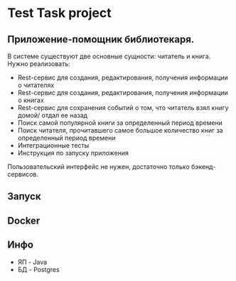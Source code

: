 # Test Task project

## Приложение-помощник библиотекаря.
В системе существуют две основные сущности: читатель и книга.
Нужно реализовать:
- Rest-сервис для создания, редактирования, получения информации о читателях
- Rest-сервис для создания, редактирования, получения информации о книгах
- Rest-сервис для сохранения событий о том, что читатель взял книгу домой/ отдал ее назад
- Поиск самой популярной книги за определенный период времени
- Поиск читателя, прочитавшего самое большое количество книг за определенный период времени
- Интеграционные тесты
- Инструкция по запуску приложения

Пользовательский интерфейс не нужен, достаточно только бэкенд-сервисов.

## Запуск

## Docker

## Инфо
- ЯП - Java
- БД - Postgres
